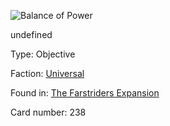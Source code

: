 
![Balance of Power](https://warhammerunderworlds.com/wp-content/uploads/sites/6/2018/03/238_ENG.png)

undefined

Type: Objective

Faction: [Universal](/factions/universal.md)

Found in: [The Farstriders Expansion](/locations/the-farstriders-expansion.md)

Card number: 238
